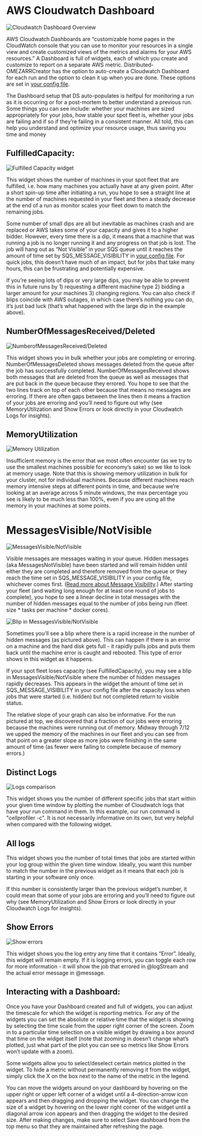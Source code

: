 # AWS Cloudwatch Dashboard
![Cloudwatch Dashboard Overview](images/dashboard_overview.png)

AWS Cloudwatch Dashboards are “customizable home pages in the CloudWatch console that you can use to monitor your resources in a single view and create customized views of the metrics and alarms for your AWS resources.” 
A Dashboard is full of widgets, each of which you create and customize to report on a separate AWS metric. 
Distributed-OMEZARRCreator has the option to auto-create a Cloudwatch Dashboard for each run and the option to clean it up when you are done.
These options are set in [your config file](step_1_configuration.md).

The Dashboard setup that DS auto-populates is helfpul for monitoring a run as it is occurring or for a post-mortem to better understand a previous run. 
Some things you can see include: whether your machines are sized appropriately for your jobs, how stable your spot fleet is, whether your jobs are failing and if so if they’re failing in a consistent manner. 
All told, this can help you understand and optimize your resource usage, thus saving you time and money

## FulfilledCapacity:
![Fulfilled Capacity widget](images/fulfilledcapacity.png)

This widget shows the number of machines in your spot fleet that are fulfilled, i.e. how many machines you actually have at any given point. 
After a short spin-up time after initiating a run, you hope to see a straight line at the number of machines requested in your fleet and then a steady decrease at the end of a run as monitor scales your fleet down to match the remaining jobs. 

Some number of small dips are all but inevitable as machines crash and are replaced or AWS takes some of your capacity and gives it to a higher bidder. 
However, every time there is a dip, it means that a machine that was running a job is no longer running it and any progress on that job is lost. 
The job will hang out as “Not Visible” in your SQS queue until it reaches the amount of time set by SQS_MESSAGE_VISIBILITY in [your config file](step_1_configuration.md). 
For quick jobs, this doesn’t have much of an impact, but for jobs that take many hours, this can be frustrating and potentially expensive.

If you’re seeing lots of dips or very large dips, you may be able to prevent this in future runs by 1) requesting a different machine type 2) bidding a larger amount for your machines 3) changing regions. 
You can also check if blips coincide with AWS outages, in which case there’s nothing you can do, it’s just bad luck (that’s what happened with the large dip in the example above).

## NumberOfMessagesReceived/Deleted

![NumberofMessagesReceived/Deleted](images/messages_deleted_received.png)

This widget shows you in bulk whether your jobs are completing or erroring. 
NumberOfMessagesDeleted shows messages deleted from the queue after the job has successfully completed. 
NumberOfMessagesReceived shows both messages that are deleted from the queue as well as messages that are put back in the queue because they errored. 
You hope to see that the two lines track on top of each other because that means no messages are erroring. 
If there are often gaps between the lines then it means a fraction of your jobs are erroring and you’ll need to figure out why (see MemoryUtilization and Show Errors or look directly in your Cloudwatch Logs for insights).

## MemoryUtilization

![Memory Utilization](images/memoryutilization.png)

Insufficient memory is the error that we most often encounter (as we try to use the smallest machines possible for economy’s sake) so we like to look at memory usage. 
Note that this is showing memory utilization in bulk for your cluster, not for individual machines. 
Because different machines reach memory intensive steps at different points in time, and because we’re looking at an average across 5 minute windows, the max percentage you see is likely to be much less than 100%, even if you are using all the memory in your machines at some points.

# MessagesVisible/NotVisible

![MessagesVisible/NotVisible](images/messages_change_slope.png)

Visible messages are messages waiting in your queue. 
Hidden messages (aka MessagesNotVisible) have been started and will remain hidden until either they are completed and therefore removed from the queue or they reach the time set in SQS_MESSAGE_VISIBILITY in your config file, whichever comes first. 
([Read more about Message Visibility](SQS_QUEUE_information.md).) 
After starting your fleet (and waiting long enough for at least one round of jobs to complete), you hope to see a linear decline in total messages with the number of hidden messages equal to the number of jobs being run (fleet size * tasks per machine * docker cores).

![Blip in MessagesVisible/NotVisible](images/blip_in_messagesnotvisible.png)

Sometimes you’ll see a blip where there is a rapid increase in the number of hidden messages (as pictured above). 
This can happen if there is an error on a machine and the hard disk gets full - it rapidly pulls jobs and puts them back until the machine error is caught and rebooted. 
This type of error shows in this widget as it happens.

If your spot fleet loses capacity (see FulfilledCapacity), you may see a blip in MessagesVisible/NotVisible where the number of hidden messages rapidly decreases. 
This appears in the widget the amount of time set in SQS_MESSAGE_VISIBILITY in your config file after the capacity loss when jobs that were started (i.e. hidden) but not completed return to visible status.

The relative slope of your graph can also be informative. 
For the run pictured at top, we discovered that a fraction of our jobs were erroring because the machines were running out of memory. 
Midway through 7/12 we upped the memory of the machines in our fleet and you can see from that point on a greater slope as more jobs were finishing in the same amount of time (as fewer were failing to complete because of memory errors.)

## Distinct Logs

![Logs comparison](images/logs_comparison.png)

This widget shows you the number of different specific jobs that start within your given time window by plotting the number of Cloudwatch logs that have your run command in them. 
In this example, our run command is "cellprofiler -c".
It is not necessarily informative on its own, but very helpful when compared with the following widget.

## All logs
This widget shows you the number of total times that jobs are started within your log group within the given time window. 
Ideally, you want this number to match the number in the previous widget as it means that each job is starting in your software only once. 

If this number is consistently larger than the previous widget’s number, it could mean that some of your jobs are erroring and you’ll need to figure out why (see MemoryUtilization and Show Errors or look directly in your Cloudwatch Logs for insights).

## Show Errors
![Show errors](images/expand_error_log.png)

This widget shows you the log entry any time that it contains “Error”. 
Ideally, this widget will remain empty. 
If it is logging errors, you can toggle each row for more information - it will show the job that errored in @logStream and the actual error message in @message. 

## Interacting with a Dashboard:

Once you have your Dashboard created and full of widgets, you can adjust the timescale for which the widget is reporting metrics. 
For any of the widgets you can set the absolute or relative time that the widget is showing by selecting the time scale from the upper right corner of the screen. 
Zoom in to a particular time selection on a visible widget by drawing a box around that time on the widget itself (note that zooming in doesn’t change what’s plotted, just what part of the plot you can see so metrics like Show Errors won’t update with a zoom).

Some widgets allow you to select/deselect certain metrics plotted in the widget. 
To hide a metric without permanently removing it from the widget, simply click the X on the box next to the name of the metric in the legend.

You can move the widgets around on your dashboard by hovering on the upper right or upper left corner of a widget until a 4-direction-arrow icon appears and then dragging and dropping the widget. 
You can change the size of a widget by hovering on the lower right corner of the widget until a diagonal arrow icon appears and then dragging the widget to the desired size. 
After making changes, make sure to select Save dashboard from the top menu so that they are maintained after refreshing the page.
